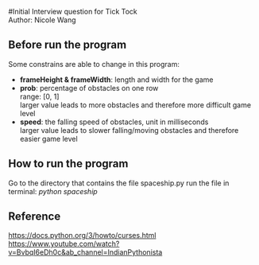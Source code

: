 #Initial Interview question for Tick Tock  
Author: Nicole Wang

## Before run the program
Some constrains are able to change in this program:
* **frameHeight & frameWidth**: length and width for the game 
* **prob**: percentage of obstacles on one row  
      range: [0, 1]  
      larger value leads to more obstacles and therefore more difficult game level
* **speed**: the falling speed of obstacles, unit in milliseconds  
       larger value leads to slower falling/moving obstacles and therefore easier game level

## How to run the program
Go to the directory that contains the file spaceship.py
run the file in terminal: *python spaceship*

## Reference
https://docs.python.org/3/howto/curses.html  
https://www.youtube.com/watch?v=BvbqI6eDh0c&ab_channel=IndianPythonista
